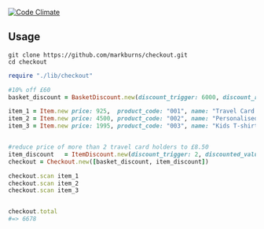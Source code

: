 [![Code Climate](https://codeclimate.com/github/markburns/checkout/badges/gpa.svg)](https://codeclimate.com/github/markburns/checkout)

Usage
-----

```
git clone https://github.com/markburns/checkout.git
cd checkout
```

```ruby
require "./lib/checkout"

#10% off £60
basket_discount = BasketDiscount.new(discount_trigger: 6000, discount_rate: 10)

item_1 = Item.new price: 925,  product_code: "001", name: "Travel Card Holder"
item_2 = Item.new price: 4500, product_code: "002", name: "Personalised cufflinks"
item_3 = Item.new price: 1995, product_code: "003", name: "Kids T-shirt"


#reduce price of more than 2 travel card holders to £8.50
item_discount   = ItemDiscount.new(discount_trigger: 2, discounted_value: 850, product_code: "001")
checkout = Checkout.new([basket_discount, item_discount])

checkout.scan item_1
checkout.scan item_2
checkout.scan item_3


checkout.total
#=> 6678
